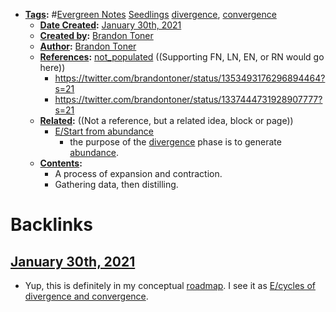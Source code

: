 - **[Tags](<../Tags.md>):** #[Evergreen Notes](<../Evergreen Notes.md>) [Seedlings](<../Seedlings.md>) [divergence](<../divergence.md>), [convergence](<../convergence.md>)
    - **[Date Created](<../Date Created.md>):** [January 30th, 2021](<../January 30th, 2021.md>)
    - **[Created by](<../Created by.md>):** [Brandon Toner](<../Brandon Toner.md>)
    - **[Author](<../Author.md>):** [Brandon Toner](<../Brandon Toner.md>)
    - **[References](<../References.md>):** [not_populated](<../not_populated.md>) ((Supporting FN, LN, EN, or RN would go here))
        - https://twitter.com/brandontoner/status/1353493176296894464?s=21
        - https://twitter.com/brandontoner/status/1337444731928907777?s=21
    - **[Related](<../Related.md>):** ((Not a reference, but a related idea, block or page))
        - [E/Start from abundance](<../E/Start from abundance.md>)
            - the purpose of the [divergence](<../divergence.md>) phase is to generate [abundance](<../abundance.md>).
    - **[Contents](<../Contents.md>):**
        - A process of expansion and contraction.
        - Gathering data, then distilling.

# Backlinks
## [January 30th, 2021](<January 30th, 2021.md>)
- Yup, this is definitely in my conceptual [roadmap](<../roadmap.md>). I see it as [E/cycles of divergence and convergence](<../E/cycles of divergence and convergence.md>).

